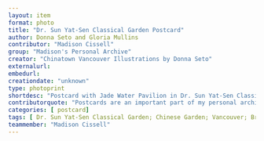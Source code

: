 ```yaml
---
layout: item
format: photo
title: "Dr. Sun Yat-Sen Classical Garden Postcard"
author: Donna Seto and Gloria Mullins
contributor: "Madison Cissell"
group: "Madison's Personal Archive"
creator: "Chinatown Vancouver Illustrations by Donna Seto"
externalurl: 
embedurl: 
creationdate: "unknown"
type: photoprint
shortdesc: "Postcard with Jade Water Pavilion in Dr. Sun Yat-Sen Classical Garden in a watercolor style print, with a note from Gloria Mullins on the back"
contributorquote: "Postcards are an important part of my personal archive"
categories: [ postcard]
tags: [ Dr. Sun Yat-Sen Classical Garden; Chinese Garden; Vancouver; British Columbia; Canada; Bigfoot; North Cascades National Park ]
teammember: "Madison Cissell"
---
```



 
 
 
 
 
